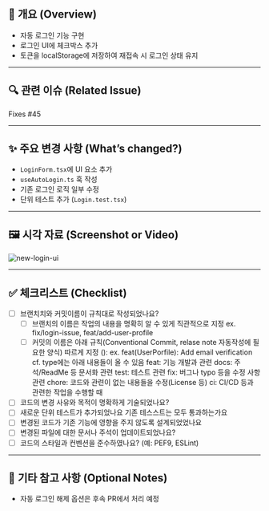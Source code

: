 ## 📌 개요 (Overview)
<!-- 어떤 변경을 했는지 요약해 주세요 -->

- 자동 로그인 기능 구현
- 로그인 UI에 체크박스 추가
- 토큰을 localStorage에 저장하여 재접속 시 로그인 상태 유지

---

## 🔍 관련 이슈 (Related Issue)
<!-- 관련된 이슈 번호가 있다면 적어주세요 (Fixes #이슈번호 형식 가능) -->

Fixes #45

---

## ✨ 주요 변경 사항 (What’s changed?)
<!-- 어떤 파일/기능이 추가·변경되었는지 요약해주세요 -->

- `LoginForm.tsx`에 UI 요소 추가
- `useAutoLogin.ts` 훅 작성
- 기존 로그인 로직 일부 수정
- 단위 테스트 추가 (`Login.test.tsx`)

---

## 🖼️ 시각 자료 (Screenshot or Video)
<!-- 변경된 UI가 있다면 스크린샷이나 GIF를 첨부해주세요 -->

![new-login-ui](https://user-images.githubusercontent.com/you/new-ui.png)

---

## ✅ 체크리스트 (Checklist)

- [ ] 브랜치치와 커밋이름이 규칙대로 작성되었나요?
    - [ ] 브랜치의 이름은 작업의 내용을 명확히 알 수 있게
    직관적으로 지정 ex. fix/login-issue, feat/add-user-profile
    - [ ] 커밋의 이름은 아래 규칙(Conventional Commit, relase note 자동작성에 필요한 양식) 따르게 지정 
    <type>(<scope>): <subject> 
    ex. feat(UserPorfile): Add email verification
    cf. type에는 아래 내용들이 올 수 있음
    feat: 기능 개발과 관련
    docs: 주석/ReadMe 등 문서화 관련
    test: 테스트 관련
    fix: 버그나 typo 등을 수정 사항 관련
    chore: 코드와 관련이 없는 내용들을 수정(License 등)
    ci: CI/CD 등과 관련한 작업을 수행할 때
- [ ] 코드의 변경 사유와 목적이 명확하게 기술되었나요?
- [ ] 새로운 단위 테스트가 추가되었나요 기존 테스스트는 모두 통과하는가요
- [ ] 변경된 코드가 기존 기능에 영향을 주지 않도록 설계되었었나요
- [ ] 변경된 파일에 대한 문서나 주석이 업데이트되었나요?
- [ ] 코드의 스타일과 컨벤션을 준수하였나요? (예: PEF9, ESLint)

---

## 💬 기타 참고 사항 (Optional Notes)

- 자동 로그인 해제 옵션은 후속 PR에서 처리 예정